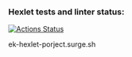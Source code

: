 ### Hexlet tests and linter status:
[![Actions Status](https://github.com/EKremov/layout-designer-project-58/workflows/hexlet-check/badge.svg)](https://github.com/EKremov/layout-designer-project-58/actions)

ek-hexlet-porject.surge.sh